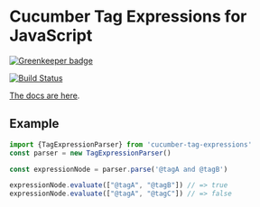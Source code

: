 # Cucumber Tag Expressions for JavaScript

[![Greenkeeper badge](https://badges.greenkeeper.io/cucumber/tag-expressions-javascript.svg)](https://greenkeeper.io/)

[![Build Status](https://travis-ci.org/cucumber/tag-expressions-javascript.svg?branch=master)](https://travis-ci.org/cucumber/tag-expressions-javascript)

[The docs are here](https://cucumber.io/docs/cucumber/api/#tag-expressions).

## Example

```js
import {TagExpressionParser} from 'cucumber-tag-expressions'
const parser = new TagExpressionParser()

const expressionNode = parser.parse('@tagA and @tagB')

expressionNode.evaluate(["@tagA", "@tagB"]) // => true
expressionNode.evaluate(["@tagA", "@tagC"]) // => false
```
